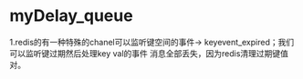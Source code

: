 # myDelay_queue
1.redis的有一种特殊的chanel可以监听键空间的事件-> keyevent_expired；我们可以监听键过期然后处理key val的事件
  消息全部丢失，因为redis清理过期键值对。

